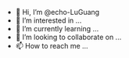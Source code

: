- 👋 Hi, I’m @echo-LuGuang
- 👀 I’m interested in ...
- 🌱 I’m currently learning ...
- 💞️ I’m looking to collaborate on ...
- 📫 How to reach me ...

<!---
echo-LuGuang/echo-LuGuang is a ✨ special ✨ repository because its `README.md` (this file) appears on your GitHub profile.
You can click the Preview link to take a look at your changes.
--->
